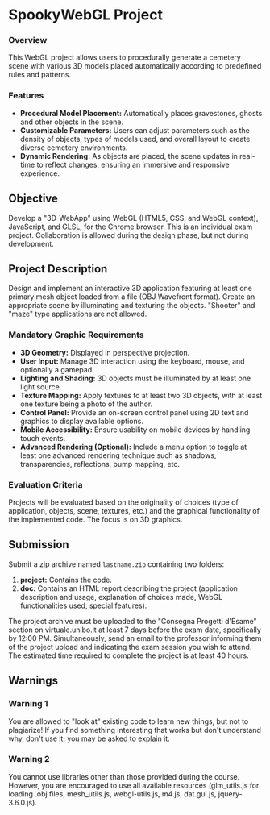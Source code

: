 # SpookyWebGL Project


### Overview
This WebGL project allows users to procedurally generate a cemetery scene with various 3D models placed automatically according to predefined rules and patterns.

### Features
- **Procedural Model Placement:** Automatically places gravestones, ghosts and other objects in the scene.
- **Customizable Parameters:** Users can adjust parameters such as the density of objects, types of models used, and overall layout to create diverse cemetery environments.
- **Dynamic Rendering:** As objects are placed, the scene updates in real-time to reflect changes, ensuring an immersive and responsive experience.


## Objective
Develop a "3D-WebApp" using WebGL (HTML5, CSS, and WebGL context), JavaScript, and GLSL, for the Chrome browser. This is an individual exam project. Collaboration is allowed during the design phase, but not during development.

## Project Description
Design and implement an interactive 3D application featuring at least one primary mesh object loaded from a file (OBJ Wavefront format). Create an appropriate scene by illuminating and texturing the objects. "Shooter" and "maze" type applications are not allowed.

### Mandatory Graphic Requirements
- **3D Geometry:** Displayed in perspective projection.
- **User Input:** Manage 3D interaction using the keyboard, mouse, and optionally a gamepad.
- **Lighting and Shading:** 3D objects must be illuminated by at least one light source.
- **Texture Mapping:** Apply textures to at least two 3D objects, with at least one texture being a photo of the author.
- **Control Panel:** Provide an on-screen control panel using 2D text and graphics to display available options.
- **Mobile Accessibility:** Ensure usability on mobile devices by handling touch events.
- **Advanced Rendering (Optional):** Include a menu option to toggle at least one advanced rendering technique such as shadows, transparencies, reflections, bump mapping, etc.

### Evaluation Criteria
Projects will be evaluated based on the originality of choices (type of application, objects, scene, textures, etc.) and the graphical functionality of the implemented code. The focus is on 3D graphics.

## Submission
Submit a zip archive named `lastname.zip` containing two folders:
1. **project:** Contains the code.
2. **doc:** Contains an HTML report describing the project (application description and usage, explanation of choices made, WebGL functionalities used, special features).

The project archive must be uploaded to the "Consegna Progetti d'Esame" section on virtuale.unibo.it at least 7 days before the exam date, specifically by 12:00 PM. Simultaneously, send an email to the professor informing them of the project upload and indicating the exam session you wish to attend. The estimated time required to complete the project is at least 40 hours.

## Warnings

### Warning 1
You are allowed to "look at" existing code to learn new things, but not to plagiarize! If you find something interesting that works but don't understand why, don't use it; you may be asked to explain it.

### Warning 2
You cannot use libraries other than those provided during the course. However, you are encouraged to use all available resources (glm_utils.js for loading .obj files, mesh_utils.js, webgl-utils.js, m4.js, dat.gui.js, jquery-3.6.0.js).

